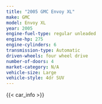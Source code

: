 ```yaml
---
title: "2005 GMC Envoy XL"
make: GMC
model: Envoy XL
year: 2005
engine-fuel-type: regular unleaded
engine-hp: 275
engine-cylinders: 6
transmission-type: Automatic
driven-wheels: four wheel drive
number-of-doors: 4
market-category: N/A
vehicle-size: Large
vehicle-style: 4dr SUV
---
```


{{< car_info >}}
